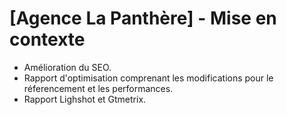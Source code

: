 # [Agence La Panthère] - Mise en contexte

- Amélioration du SEO.
- Rapport d'optimisation comprenant les modifications pour le réferencement et les performances.
- Rapport Lighshot et Gtmetrix.
